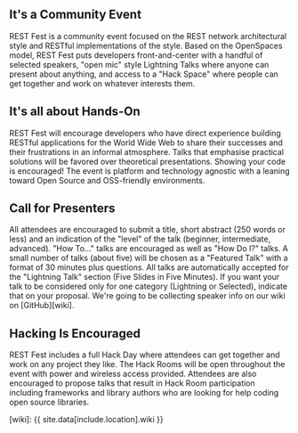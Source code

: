 ## It's a Community Event

REST Fest is a community event focused on the REST network architectural style and RESTful 
implementations of the style. Based on the OpenSpaces model, REST Fest puts developers 
front-and-center with a handful of selected speakers, "open mic" style Lightning Talks where anyone 
can present about anything, and access to a "Hack Space" where people can get together and work 
on whatever interests them.

## It's all about Hands-On

REST Fest will encourage developers who have direct experience building RESTful applications 
for the World Wide Web to share their successes and their frustrations in an informal atmosphere. 
Talks that emphasise practical solutions will be favored over theoretical presentations. Showing 
your code is encouraged! The event is platform and technology agnostic with a leaning toward Open 
Source and OSS-friendly environments.

## Call for Presenters

All attendees are encouraged to submit a title, short abstract (250 words or less) and an 
indication of the "level" of the talk (beginner, intermediate, advanced). "How To..." talks are 
encouraged as well as "How Do I?" talks. A small number of talks (about five) will be chosen as 
a "Featured Talk" with a format of 30 minutes plus questions. All talks are automatically accepted 
for the "Lightning Talk" section (Five Slides in Five Minutes). If you want your talk to be 
considered only for one category (Lightning or Selected), indicate that on your proposal. We're 
going to be collecting speaker info on our wiki on [GitHub][wiki].

## Hacking Is Encouraged

REST Fest includes a full Hack Day where attendees can get together and work on any project they 
like. The Hack Rooms will be open throughout the event with power and wireless access provided. 
Attendees are also encouraged to propose talks that result in Hack Room participation including 
frameworks and library authors who are looking for help coding open source libraries.

[wiki]: {{ site.data[include.location].wiki }}
